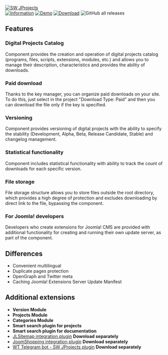 [![SW JProjects](https://www.septdir.com/images/solutions/projects/1/en-GB/cover.jpg)](https://web-tolk.ru/en/dev/components/sw-jprojects)  
[![Information](https://img.shields.io/badge/information--0.svg?style=for-the-badge&colorA=555&colorB=555&logoWidth=20)](https://web-tolk.ru/en/dev/components/sw-jprojects)
[![Demo](https://img.shields.io/badge/demo--0.svg?style=for-the-badge&colorA=555&colorB=555&logoWidth=20)](https://web-tolk.ru/en/dev/components/sw-jprojects)
[![Download](https://img.shields.io/github/release/WebTolk/SWJProjects.svg?style=for-the-badge&colorA=555&colorB=1e87f0&label=download)](https://web-tolk.ru/en/get?element=pkg_swjprojects)
![GitHub all releases](https://img.shields.io/github/downloads/WebTolk/SWJProjects/total?style=for-the-badge&colorA=555&colorB=555&logoWidth=20)  

## Features
### Digital Projects Catalog
Component provides the creation and operation of digital projects catalog (programs, files, scripts, extensions, modules, etc.) and allows you to manage their description, characteristics and provides the ability of downloads.

### Paid download
Thanks to the key manager, you can organize paid downloads on your site.  
To do this, just select in the project "Download Type: Paid" and then you can download the file only if the key is specified.

### Versioning
Component provides versioning of digital projects with the ability to specify the stability (Development, Alpha, Beta, Release Candidate, Stable) and changelog management.

### Statistical functionality
Component includes statistical functionality with ability to track the count of downloads for each specific version.

### File storage
File storage structure allows you to store files outside the root directory, which provides a high degree of protection and excludes downloading by direct link to the file, bypassing the component.

### For Joomla! developers
Developers who create extensions for Joomla! CMS are provided with additional functionality for creating and running their own update server, as part of the component.

## Differences
* Convenient multilingual
* Duplicate pages protection
* OpenGraph and Twitter meta
* Caching Joomla! Extensions Server Update Manifest

## Additional extensions
- **Version Module**  
- **Projects Module**  
- **Categories Module**  
- **Smart search plugin for projects**  
- **Smart search plugin for documentation**  
- [JLSitemap integration plugin](https://www.septdir.com/solutions/joomla/plugins/jlsitemap-swjprojects) **Download separately**
- [JoomShopping integration plugin](https://web-tolk.ru/en/dev/joomla-plugins/wt-jshopping-sw-jprojects) **Download separately**
- [WT Telegram bot - SW JProjects plugin](https://web-tolk.ru/en/dev/joomla-plugins/wt-telegram-bot-sw-jprojects) **Download separately**

